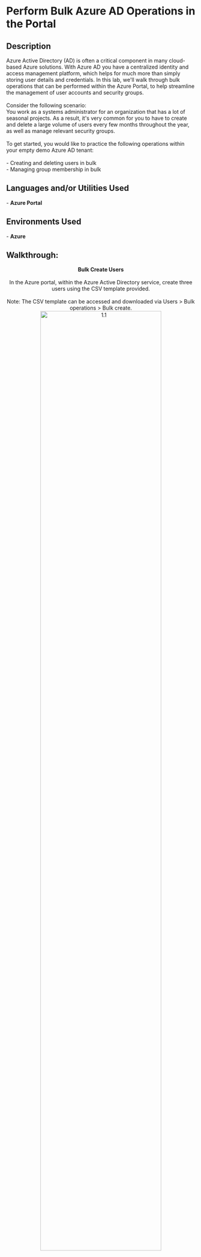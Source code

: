 <h1>Perform Bulk Azure AD Operations in the Portal
</h1>

<!--
 ### [YouTube Demonstration](https://youtu.be/7eJexJVCqJo)
 --!>

<h2>Description</h2>
Azure Active Directory (AD) is often a critical component in many cloud-based Azure solutions. With Azure AD you have a centralized identity and access management platform, which helps for much more than simply storing user details and credentials. In this lab, we'll walk through bulk operations that can be performed within the Azure Portal, to help streamline the management of user accounts and security groups.
<br />
<br />
Consider the following scenario:
<br />
You work as a systems administrator for an organization that has a lot of seasonal projects. As a result, it's very common for you to have to create and delete a large volume of users every few months throughout the year, as well as manage relevant security groups.
<br />
<br />
To get started, you would like to practice the following operations within your empty demo Azure AD tenant:
<br />
<br />
- Creating and deleting users in bulk
<br />
- Managing group membership in bulk
<br />

<h2>Languages and/or Utilities Used</h2>

- <b>Azure Portal</b> 


<h2>Environments Used </h2>

- <b>Azure</b>

<h2>Walkthrough:</h2>

<p align="center">

<b>Bulk Create Users</b>
<br/>
<br/>
In the Azure portal, within the Azure Active Directory service, create three users using the CSV template provided.
<br/>
<br/>
Note: The CSV template can be accessed and downloaded via Users > Bulk operations > Bulk create.
<br/>
<img src="https://i.imgur.com/pCGYXae.jpg" height="80%" width="80%" alt="1.1"/>
<br />
<br />
<img src="https://i.imgur.com/3UYYZfd.jpg" height="80%" width="80%" alt="1.2"/>
<br />
<br />
<img src="https://i.imgur.com/inIEK4J.jpg" height="80%" width="80%" alt="1.3"/>
<br />
<br />
<img src="https://i.imgur.com/ktYMZ3b.jpg" height="80%" width="80%" alt="1.4"/>
<br />
<br />

<b>Bulk Delete Users</b>
<br />
<br />
In the Azure portal, within the Azure Active Directory service, delete one user using the CSV template provided.
<br/>
<br/>
Note: The CSV template can be accessed and downloaded via Users > Bulk operations > Bulk delete.
<br/>
<img src="https://i.imgur.com/SsKnRRu.jpg" height="80%" width="80%" alt="2.1"/>
<br />
<br />
<img src="https://i.imgur.com/JISzm5W.jpg" height="80%" width="80%" alt="2.2"/>
<br />
<br />
<img src="https://i.imgur.com/wiNJsjf.jpg" height="80%" width="80%" alt="2.3"/>
<br />
<br />
<img src="https://i.imgur.com/yIATJFk.jpg" height="80%" width="80%" alt="2.4"/>
<br />
<br />

<b>Bulk Add Group Members</b>
<br/>
<br/>
In the Azure portal, within the Azure Active Directory service, add all remaining users to a group using the CSV template provided.
<br/>
<br/>
Note: You must create a Security group first. Then, the CSV template can be accessed and downloaded via Groups > 'Group Name' > Members > Bulk operations > Import members.
<br/>
<img src="https://i.imgur.com/9fmts76.jpg" height="80%" width="80%" alt="3.1"/>
<br/>
<br/>
<img src="https://i.imgur.com/B8u5sPj.jpg" height="80%" width="80%" alt="3.1"/>
<br/>
<br/>
<img src="https://i.imgur.com/t6EsOHJ.jpg" height="80%" width="80%" alt="3.3"/>
<br />
<br />
<img src="https://i.imgur.com/V5OKxoj.jpg" height="80%" width="80%" alt="3.4"/>
<br />
<br />
</p>

<!--
 ```diff
- text in red
+ text in green
! text in orange
# text in gray
@@ text in purple (and bold)@@
```
--!>
